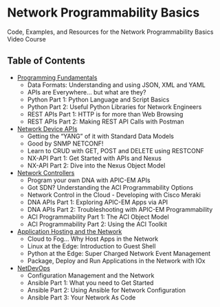 # Network Programmability Basics 

Code, Examples, and Resources for the Network Programmability Basics Video Course

## Table of Contents 
* [Programming Fundamentals](programming_fundamentals/README.md)
    * Data Formats: Understanding and using JSON, XML and YAML
    * APIs are Everywhere... but what are they? 
    * Python Part 1: Python Language and Script Basics
    * Python Part 2: Useful Python Libraries for Network Engineers
    * REST APIs Part 1: HTTP is for more than Web Browsing
    * REST APIs Part 2: Making REST API Calls with Postman
* [Network Device APIs](network_device_apis/README.md) 
    * Getting the “YANG” of it with Standard Data Models
    * Good by SNMP <hello> NETCONF!
    * Learn to CRUD with GET, POST and DELETE using RESTCONF
    * NX-API Part 1: Get Started with APIs and Nexus
    * NX-API Part 2: Dive into the Nexus Object Model 
* [Network Controllers](network_controllers/README.md)
    * Program your own DNA with APIC-EM APIs 
    * Got SDN? Understanding the ACI Programmability Options
    * Network Control in the Cloud - Developing with Cisco Meraki 
    * DNA APIs Part 1: Exploring APIC-EM Apps via API
    * DNA APIs Part 2: Troubleshooting with APIC-EM Programmability
    * ACI Programmability Part 1: The ACI Object Model 
    * ACI Programmability Part 2: Using the ACI Toolkit
* [Application Hosting and the Network](application_hosting/README.md)
    * Cloud to Fog… Why Host Apps in the Network 
    * Linux at the Edge: Introduction to Guest Shell 
    * Python at the Edge: Super Charged Network Event Management
    * Package, Deploy and Run Applications in the Network with IOx 
* [NetDevOps](netdevops/README.md)
    * Configuration Management and the Network
    * Ansible Part 1: What you need to Get Started
    * Ansible Part 2: Using Ansible for Network Configuration
    * Ansible Part 3: Your Network As Code

